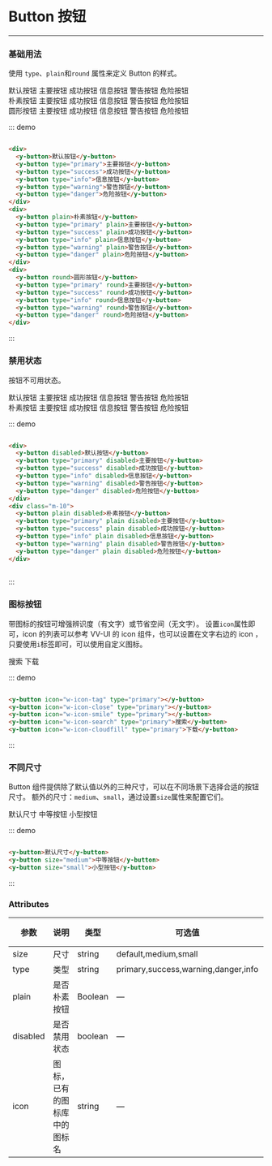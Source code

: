 # Button 按钮
---------
### 基础用法
使用
```type```、```plain```和```round```
属性来定义 Button 的样式。

<div class="demo-block">
  <demo-block>
    <y-button>默认按钮</y-button>
    <y-button type="primary">主要按钮</y-button>
    <y-button type="success">成功按钮</y-button>
    <y-button type="info">信息按钮</y-button>
    <y-button type="warning">警告按钮</y-button>
    <y-button type="danger">危险按钮</y-button>
  </demo-block>
  <div class="m-10">
    <y-button plain>朴素按钮</y-button>
    <y-button type="primary" plain>主要按钮</y-button>
    <y-button type="success" plain>成功按钮</y-button>
    <y-button type="info" plain>信息按钮</y-button>
    <y-button type="warning" plain>警告按钮</y-button>
    <y-button type="danger" plain>危险按钮</y-button>
  </div>
  <div class="m-10">
    <y-button round>圆形按钮</y-button>
    <y-button type="primary" round>主要按钮</y-button>
    <y-button type="success" round>成功按钮</y-button>
    <y-button type="info" round>信息按钮</y-button>
    <y-button type="warning" round>警告按钮</y-button>
    <y-button type="danger" round>危险按钮</y-button>
  </div>
</div>

::: demo
```html

<div>
  <y-button>默认按钮</y-button>
  <y-button type="primary">主要按钮</y-button>
  <y-button type="success">成功按钮</y-button>
  <y-button type="info">信息按钮</y-button>
  <y-button type="warning">警告按钮</y-button>
  <y-button type="danger">危险按钮</y-button>
</div>
<div>
  <y-button plain>朴素按钮</y-button>
  <y-button type="primary" plain>主要按钮</y-button>
  <y-button type="success" plain>成功按钮</y-button>
  <y-button type="info" plain>信息按钮</y-button>
  <y-button type="warning" plain>警告按钮</y-button>
  <y-button type="danger" plain>危险按钮</y-button>
</div>
<div>
  <y-button round>圆形按钮</y-button>
  <y-button type="primary" round>主要按钮</y-button>
  <y-button type="success" round>成功按钮</y-button>
  <y-button type="info" round>信息按钮</y-button>
  <y-button type="warning" round>警告按钮</y-button>
  <y-button type="danger" round>危险按钮</y-button>
</div>

```
:::

### 禁用状态

按钮不可用状态。

<div class="demo-block">
  <div>
    <y-button disabled>默认按钮</y-button>
    <y-button type="primary" disabled>主要按钮</y-button>
    <y-button type="success" disabled>成功按钮</y-button>
    <y-button type="info" disabled>信息按钮</y-button>
    <y-button type="warning" disabled>警告按钮</y-button>
    <y-button type="danger" disabled>危险按钮</y-button>
  </div>
  <div class="m-10">
    <y-button plain disabled>朴素按钮</y-button>
    <y-button type="primary" plain disabled>主要按钮</y-button>
    <y-button type="success" plain disabled>成功按钮</y-button>
    <y-button type="info" plain disabled>信息按钮</y-button>
    <y-button type="warning" plain disabled>警告按钮</y-button>
    <y-button type="danger" plain disabled>危险按钮</y-button>
  </div>
</div>

::: demo
```html

<div>
  <y-button disabled>默认按钮</y-button>
  <y-button type="primary" disabled>主要按钮</y-button>
  <y-button type="success" disabled>成功按钮</y-button>
  <y-button type="info" disabled>信息按钮</y-button>
  <y-button type="warning" disabled>警告按钮</y-button>
  <y-button type="danger" disabled>危险按钮</y-button>
</div>
<div class="m-10">
  <y-button plain disabled>朴素按钮</y-button>
  <y-button type="primary" plain disabled>主要按钮</y-button>
  <y-button type="success" plain disabled>成功按钮</y-button>
  <y-button type="info" plain disabled>信息按钮</y-button>
  <y-button type="warning" plain disabled>警告按钮</y-button>
  <y-button type="danger" plain disabled>危险按钮</y-button>
</div>
  
```
:::

### 图标按钮
带图标的按钮可增强辨识度（有文字）或节省空间（无文字）。
设置```icon```属性即可，icon 的列表可以参考 VV-UI 的 icon 组件，也可以设置在文字右边的 icon ，只要使用```i```标签即可，可以使用自定义图标。
<div class="demo-block">
  <y-button icon="w-icon-tag" type="primary"></y-button>
  <y-button icon="w-icon-close" type="primary"></y-button>
  <y-button icon="w-icon-smile" type="primary"></y-button>
  <y-button icon="w-icon-search" type="primary">搜索</y-button>
  <y-button icon="w-icon-cloudfill" type="primary">下载</y-button>
</div>

::: demo
```html

<y-button icon="w-icon-tag" type="primary"></y-button>
<y-button icon="w-icon-close" type="primary"></y-button>
<y-button icon="w-icon-smile" type="primary"></y-button>
<y-button icon="w-icon-search" type="primary">搜索</y-button>
<y-button icon="w-icon-cloudfill" type="primary">下载</y-button>

```
:::


### 不同尺寸

Button 组件提供除了默认值以外的三种尺寸，可以在不同场景下选择合适的按钮尺寸。
额外的尺寸：```medium```、```small```，通过设置```size```属性来配置它们。
<div class="demo-block">
  <y-button>默认尺寸</y-button>
  <y-button size="medium">中等按钮</y-button>
  <y-button size="small">小型按钮</y-button>
</div>

::: demo
```html

<y-button>默认尺寸</y-button>
<y-button size="medium">中等按钮</y-button>
<y-button size="small">小型按钮</y-button>

```
:::

### Attributes
| 参数      | 说明    | 类型      | 可选值       | 默认值   |
|---------- |-------- |---------- |-------------  |-------- |
| size     | 尺寸   | string  |   default,medium,small            |    —     |
| type     | 类型   | string    |   primary,success,warning,danger,info |     —    |
| plain     | 是否朴素按钮   | Boolean    | — | false   |
| disabled  | 是否禁用状态    | boolean   | —   | false   |
| icon  | 图标，已有的图标库中的图标名 | string   |  —  |  —  |
